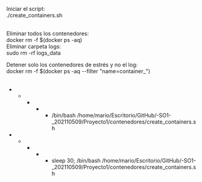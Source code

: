 Iniciar el script:
<br>
./create_containers.sh
<br>
<br>

Eliminar todos los contenedores:
<br>
docker rm -f $(docker ps -aq) 
<br>
Eliminar carpeta logs:
<br>
sudo rm -rf logs_data
<br>

Detener solo los contenedores de estrés y no el log:
<br>
docker rm -f $(docker ps -aq --filter "name=container_")
<br>
<br>


* * * * * /bin/bash /home/mario/Escritorio/GitHub/-SO1-_202110509/Proyecto1/contenedores/create_containers.sh
* * * * * sleep 30; /bin/bash /home/mario/Escritorio/GitHub/-SO1-_202110509/Proyecto1/contenedores/create_containers.sh

